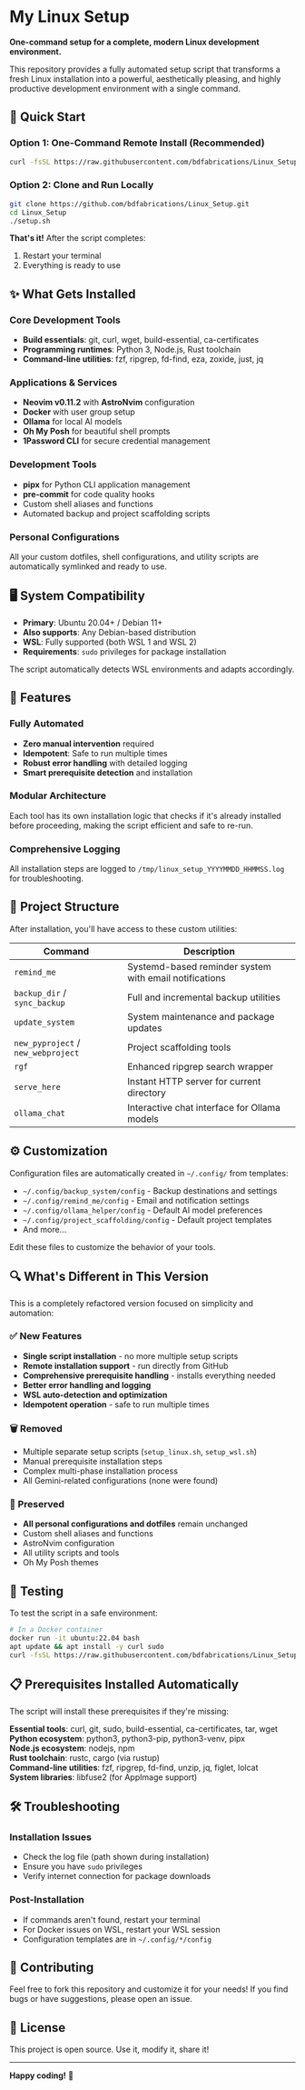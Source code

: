 # My Linux Setup

**One-command setup for a complete, modern Linux development environment.**

This repository provides a fully automated setup script that transforms a fresh Linux installation into a powerful, aesthetically pleasing, and highly productive development environment with a single command.

## 🚀 Quick Start

### Option 1: One-Command Remote Install (Recommended)
```bash
curl -fsSL https://raw.githubusercontent.com/bdfabrications/Linux_Setup/main/setup.sh | bash
```

### Option 2: Clone and Run Locally
```bash
git clone https://github.com/bdfabrications/Linux_Setup.git
cd Linux_Setup
./setup.sh
```

**That's it!** After the script completes:
1. Restart your terminal
2. Everything is ready to use

## ✨ What Gets Installed

### Core Development Tools
- **Build essentials**: git, curl, wget, build-essential, ca-certificates
- **Programming runtimes**: Python 3, Node.js, Rust toolchain
- **Command-line utilities**: fzf, ripgrep, fd-find, eza, zoxide, just, jq

### Applications & Services
- **Neovim v0.11.2** with **AstroNvim** configuration
- **Docker** with user group setup
- **Ollama** for local AI models
- **Oh My Posh** for beautiful shell prompts
- **1Password CLI** for secure credential management

### Development Tools
- **pipx** for Python CLI application management
- **pre-commit** for code quality hooks
- Custom shell aliases and functions
- Automated backup and project scaffolding scripts

### Personal Configurations
All your custom dotfiles, shell configurations, and utility scripts are automatically symlinked and ready to use.

## 🖥️ System Compatibility

- **Primary**: Ubuntu 20.04+ / Debian 11+
- **Also supports**: Any Debian-based distribution
- **WSL**: Fully supported (both WSL 1 and WSL 2)
- **Requirements**: `sudo` privileges for package installation

The script automatically detects WSL environments and adapts accordingly.

## 🔧 Features

### Fully Automated
- **Zero manual intervention** required
- **Idempotent**: Safe to run multiple times
- **Robust error handling** with detailed logging
- **Smart prerequisite detection** and installation

### Modular Architecture
Each tool has its own installation logic that checks if it's already installed before proceeding, making the script efficient and safe to re-run.

### Comprehensive Logging
All installation steps are logged to `/tmp/linux_setup_YYYYMMDD_HHMMSS.log` for troubleshooting.

## 📁 Project Structure

After installation, you'll have access to these custom utilities:

| Command | Description |
|---------|-------------|
| `remind_me` | Systemd-based reminder system with email notifications |
| `backup_dir` / `sync_backup` | Full and incremental backup utilities |
| `update_system` | System maintenance and package updates |
| `new_pyproject` / `new_webproject` | Project scaffolding tools |
| `rgf` | Enhanced ripgrep search wrapper |
| `serve_here` | Instant HTTP server for current directory |
| `ollama_chat` | Interactive chat interface for Ollama models |

## ⚙️ Customization

Configuration files are automatically created in `~/.config/` from templates:

- `~/.config/backup_system/config` - Backup destinations and settings
- `~/.config/remind_me/config` - Email and notification settings  
- `~/.config/ollama_helper/config` - Default AI model preferences
- `~/.config/project_scaffolding/config` - Default project templates
- And more...

Edit these files to customize the behavior of your tools.

## 🔍 What's Different in This Version

This is a completely refactored version focused on simplicity and automation:

### ✅ New Features
- **Single script installation** - no more multiple setup scripts
- **Remote installation support** - run directly from GitHub
- **Comprehensive prerequisite handling** - installs everything needed
- **Better error handling and logging**
- **WSL auto-detection and optimization**
- **Idempotent operation** - safe to run multiple times

### 🗑️ Removed
- Multiple separate setup scripts (`setup_linux.sh`, `setup_wsl.sh`)
- Manual prerequisite installation steps
- Complex multi-phase installation process
- All Gemini-related configurations (none were found)

### 🔄 Preserved
- **All personal configurations and dotfiles** remain unchanged
- Custom shell aliases and functions
- AstroNvim configuration
- All utility scripts and tools
- Oh My Posh themes

## 🧪 Testing

To test the script in a safe environment:

```bash
# In a Docker container
docker run -it ubuntu:22.04 bash
apt update && apt install -y curl sudo
curl -fsSL https://raw.githubusercontent.com/bdfabrications/Linux_Setup/main/setup.sh | bash
```

## 📋 Prerequisites Installed Automatically

The script will install these prerequisites if they're missing:

**Essential tools**: curl, git, sudo, build-essential, ca-certificates, tar, wget  
**Python ecosystem**: python3, python3-pip, python3-venv, pipx  
**Node.js ecosystem**: nodejs, npm  
**Rust toolchain**: rustc, cargo (via rustup)  
**Command-line utilities**: fzf, ripgrep, fd-find, unzip, jq, figlet, lolcat  
**System libraries**: libfuse2 (for AppImage support)

## 🛠️ Troubleshooting

### Installation Issues
- Check the log file (path shown during installation)
- Ensure you have `sudo` privileges
- Verify internet connection for package downloads

### Post-Installation
- If commands aren't found, restart your terminal
- For Docker issues on WSL, restart your WSL session
- Configuration templates are in `~/.config/*/config`

## 🤝 Contributing

Feel free to fork this repository and customize it for your needs! If you find bugs or have suggestions, please open an issue.

## 📄 License

This project is open source. Use it, modify it, share it!

---

**Happy coding!** 🚀
